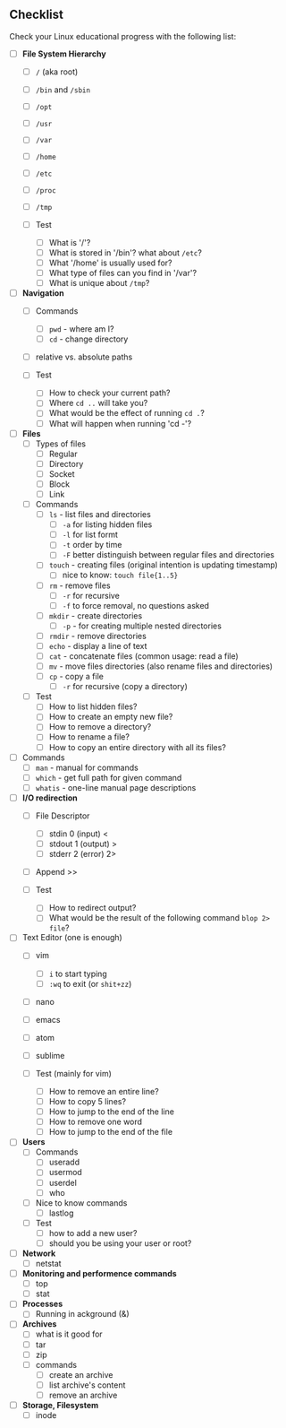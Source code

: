 ## Checklist

Check your Linux educational progress with the following list:

- [ ] **File System Hierarchy**
  - [ ] `/` (aka root)
  - [ ] `/bin` and `/sbin`
  - [ ] `/opt`
  - [ ] `/usr`
  - [ ] `/var`
  - [ ] `/home`
  - [ ] `/etc`
  - [ ] `/proc`
  - [ ] `/tmp`

  - [ ] Test
    - [ ] What is '/'?
    - [ ] What is stored in '/bin'? what about `/etc`?
    - [ ] What '/home' is usually used for?
    - [ ] What type of files can you find in '/var'?
    - [ ] What is unique about `/tmp`?

- [ ] **Navigation**
  - [ ] Commands
    - [ ] `pwd` - where am I?
    - [ ] `cd` - change directory
  - [ ] relative vs. absolute paths

  - [ ] Test
    - [ ] How to check your current path?
    - [ ] Where `cd ..` will take you?
    - [ ] What would be the effect of running `cd .`?
    - [ ] What will happen when running 'cd -'?

- [ ] **Files**
  - [ ] Types of files
    - [ ] Regular
    - [ ] Directory
    - [ ] Socket
    - [ ] Block
    - [ ] Link

  - [ ] Commands
    - [ ] `ls` - list files and directories
      - [ ] `-a` for listing hidden files
      - [ ] `-l` for list formt
      - [ ] `-t` order by time
      - [ ] `-F` better distinguish between regular files and directories
    - [ ] `touch` - creating files (original intention is updating timestamp)
      - [ ] nice to know: `touch file{1..5}`
    - [ ] `rm` - remove files
      - [ ] `-r` for recursive
      - [ ] `-f` to force removal, no questions asked
    - [ ] `mkdir` - create directories
      - [ ] `-p` - for creating multiple nested directories
    - [ ] `rmdir` - remove directories
    - [ ] `echo` - display a line of text
    - [ ] `cat` - concatenate files (common usage: read a file)
    - [ ] `mv` - move files directories (also rename files and directories)
    - [ ] `cp` - copy a file
      - [ ] `-r` for recursive (copy a directory)

  - [ ] Test
    - [ ] How to list hidden files?
    - [ ] How to create an empty new file?
    - [ ] How to remove a directory?
    - [ ] How to rename a file?
    - [ ] How to copy an entire directory with all its files?

- [ ] Commands
    - [ ] `man` - manual for commands
    - [ ] `which` - get full path for given command
    - [ ] `whatis` - one-line manual page descriptions

- [ ] **I/O redirection**
  - [ ] File Descriptor
    - [ ] stdin 0 (input) <
    - [ ] stdout 1 (output) >
    - [ ] stderr 2 (error) 2>
  - [ ] Append >>

  - [ ] Test
    - [ ] How to redirect output?
    - [ ] What would be the result of the following command `blop 2> file`?

- [ ] Text Editor (one is enough)
  - [ ] vim
    - [ ] `i` to start typing
    - [ ] `:wq` to exit (or `shit+zz`)
  - [ ] nano
  - [ ] emacs
  - [ ] atom
  - [ ] sublime
  
  - [ ] Test (mainly for vim)
    - [ ] How to remove an entire line?
    - [ ] How to copy 5 lines?
    - [ ] How to jump to the end of the line
    - [ ] How to remove one word
    - [ ] How to jump to the end of the file

- [ ] **Users**
  - [ ] Commands
    - [ ] useradd
    - [ ] usermod
    - [ ] userdel
    - [ ] who

  - [ ] Nice to know commands
    - [ ] lastlog

  - [ ] Test
    - [ ] how to add a new user?
    - [ ] should you be using your user or root?

- [ ] **Network**
  - [ ] netstat

- [ ] **Monitoring and performence commands**
    - [ ] top
    - [ ] stat

- [ ] **Processes**
    - [ ] Running in ackground (&)

- [ ] **Archives**
  - [ ] what is it good for
  - [ ] tar
  - [ ] zip
  - [ ] commands
    - [ ] create an archive
    - [ ] list archive's content
    - [ ] remove an archive

- [ ] **Storage, Filesystem**
  - [ ] inode